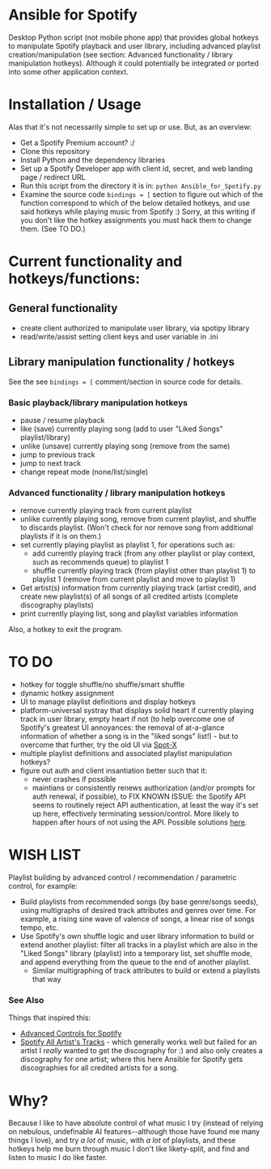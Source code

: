 # Ansible for Spotify
Desktop Python script (not mobile phone app) that provides global hotkeys to manipulate Spotify playback and user library, including advanced playlist creation/manipulation (see section: Advanced functionality / library manipulation hotkeys). Although it could potentially be integrated or ported into some other application context.

# Installation / Usage
Alas that it's not necessarily simple to set up or use. But, as an overview:
- Get a Spotify Premium account? :/
- Clone this repository
- Install Python and the dependency libraries
- Set up a Spotify Developer app with client id, secret, and web landing page / redirect URL
- Run this script from the directory it is in: `python Ansible_for_Spotify.py`
- Examine the source code `bindings = [` section to figure out which of the function correspond to which of the below detailed hotkeys, and use said hotkeys while playing music from Spotify :) Sorry, at this writing if you don't like the hotkey assignments you must hack them to change them. (See TO DO.)

# Current functionality and hotkeys/functions:
## General functionality
- create client authorized to manipulate user library, via spotipy library
- read/write/assist setting client keys and user variable in .ini

## Library manipulation functionality / hotkeys

See the see `bindings = [` comment/section in source code for details.

### Basic playback/library manipulation hotkeys
- pause / resume playback
- like (save) currently playing song (add to user "Liked Songs" playlist/library)
- unlike (unsave) currently playing song (remove from the same)
- jump to previous track
- jump to next track
- change repeat mode (none/list/single)

### Advanced functionality / library manipulation hotkeys
- remove currently playing track from current playlist
- unlike currently playing song, remove from current playlist, and shuffle to discards playlist. (Won't check for nor remove song from additional playlists if it is on them.)
- set currently playing playlist as playlist 1, for operations such as:
  - add currently playing track (from any other playlist or play context, such as recommends queue) to playlist 1
  - shuffle currently playing track (from playlist other than playlist 1) to playlist 1 (remove from current playlist and move to playlist 1)
- Get artist(s) information from currently playing track (artist credit), and create new playlist(s) of all songs of all credited artists (complete discography playlists)
- print currently playing list, song and playlist variables information

Also, a hotkey to exit the program.

# TO DO
- hotkey for toggle shuffle/no shuffle/smart shuffle
- dynamic hotkey assignment
- UI to manage playlist definitions and display hotkeys
- platform-universal systray that displays solid heart if currently playing track in user library, empty heart if not (to help overcome one of Spotify's greatest UI annoyances: the removal of at-a-glance information of whether a song is in the "liked songs" list!) - but to overcome that further, try the old UI via [Spot-X](https://github.com/SpotX-Official/SpotX) 
- multiple playlist definitions and associated playlist manipulation hotkeys?
- figure out auth and client insantiation better such that it:
  - never crashes if possible
  - maintians or consistently renews authorization (and/or prompts for auth renewal, if possible), to FIX KNOWN ISSUE: the Spotify API seems to routinely reject API authentication, at least the way it's set up here, effectively terminating session/control. More likely to happen after hours of not using the API. Possible solutions [here](https://stackoverflow.com/questions/48883731/refresh-token-spotipy).

# WISH LIST
Playlist building by advanced control / recommendation / parametric control, for example:
- Build playlists from recommended songs (by base genre/songs seeds), using multigraphs of desired track attributes and genres over time. For example, a rising sine wave of valence of songs, a linear rise of songs tempo, etc.
- Use Spotify's own shuffle logic and user library information to build or extend another playlist: filter all tracks in a playlist which are also in the "Liked Songs" library (playlist) into a temporary list, set shuffle mode, and append everything from the queue to the end of another playlist.
   - Similar multigraphing of track attributes to build or extend a playlists that way

### See Also
Things that inspired this:
- [Advanced Controls for Spotify](https://spotifyadvancedcontrols.rekord.cloud/)
- [Spotify All Artist's Tracks](https://chromewebstore.google.com/detail/spotify-artists-all-songs/jdicfniianljldbajoghhnilmnghgmno) - which generally works well but failed for an artist I _really_ wanted to get the discography for :) and also only creates a discography for one artist; where this here Ansible for Spotify gets discographies for all credited artists for a song.

# Why?

Because I like to have absolute control of what music I try (instead of relying on nebulous, undefinable AI features--although those have found me many things I love), and try _a lot_ of music, with _a lot_ of playlists, and these hotkeys help me burn through music I don't like likety-split, and find and listen to music I do like faster.